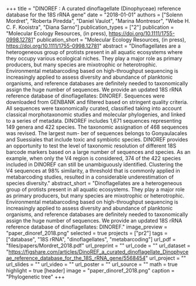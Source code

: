 +++
title = "DINOREF : A curated dinoflagellate (Dinophyceae) reference database for the 18S rRNA gene"
date = "2018-01-01"
authors = ["Solenn Mordret", "Roberta Piredda", "Daniel Vaulot", "Marina Montresor", "Wiebe H. C. F. Kooistra", "Diana Sarno"]
publication_types = ["2"]
publication = "Molecular Ecology Resources, (in press), https://doi.org/10.1111/1755-0998.12781"
publication_short = "Molecular Ecology Resources, (in press), https://doi.org/10.1111/1755-0998.12781"
abstract = "Dinoflagellates are a heterogeneous group of protists present in all aquatic ecosystems where they occupy various ecological niches. They play a major role as primary producers, but many species are mixotrophic or heterotrophic. Environmental metabarcoding based on high-throughput sequencing is increasingly applied to assess diversity and abundance of planktonic organisms, and reference databases are definitely needed to taxonomically assign the huge number of sequences. We provide an updated 18S rRNA reference database of dinoflagellates: DINOREF. Sequences were downloaded from GENBANK and filtered based on stringent quality criteria. All sequences were taxonomically curated, classified taking into account classical morphotaxonomic studies and molecular phylogenies, and linked to a series of metadata. DINOREF includes 1,671 sequences representing 149 genera and 422 species. The taxonomic assignation of 468 sequences was revised. The largest num- ber of sequences belongs to Gonyaulacales and Suessiales that include toxic and symbiotic species. DINOREF provides an opportunity to test the level of taxonomic resolution of different 18S barcode markers based on a large number of sequences and species. As an example, when only the V4 region is considered, 374 of the 422 species included in DINOREF can still be unambiguously identified. Clustering the V4 sequences at 98% similarity, a threshold that is commonly applied in metabarcoding studies, resulted in a considerable underestimation of species diversity."
abstract_short = "Dinoflagellates are a heterogeneous group of protists present in all aquatic ecosystems. They play a major role as primary producers, but many species are mixotrophic or heterotrophic. Environmental metabarcoding based on high-throughput sequencing is increasingly applied to assess diversity and abundance of planktonic organisms, and reference databases are definitely needed to taxonomically assign the huge number of sequences. We provide an updated 18S rRNA reference database of dinoflagellates: DINOREF."
image_preview = "paper_dinoref_2018.png"
selected = true
projects = ["pr2"]
tags = ["database", "18S rRNA", "dinoflagellates", "metabarcoding"]
url_pdf = "files/papers/Mordret_2018.pdf"
url_preprint = ""
url_code = ""
url_dataset = "https://figshare.com/articles/DinoREF_a_curated_dinoflagellate_Dinophyceae_reference_database_for_the_18S_rRNA_gene/5568454"
url_project = ""
url_slides = ""
url_video = ""
url_poster = ""
url_source = ""
math = true
highlight = true
[header]
image = "paper_dinoref_2018.png"
caption = "Phylogenetic tree"
+++
